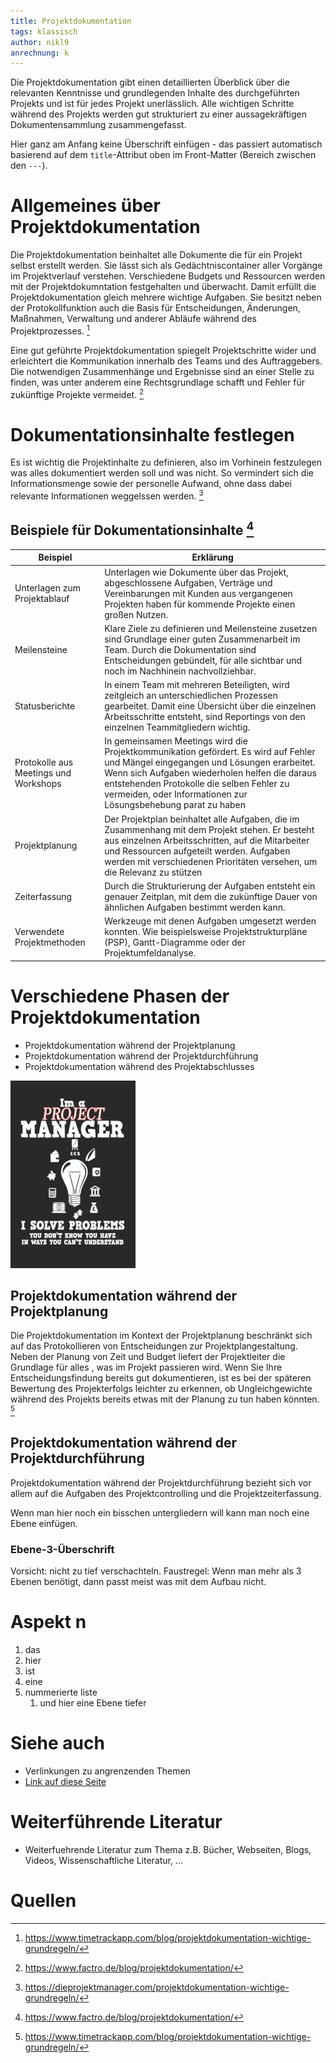 ```yaml
---
title: Projektdokumentation
tags: klassisch
author: nikl9
anrechnung: k
---
```


Die Projektdokumentation gibt einen detaillierten Überblick über die relevanten Kenntnisse und grundlegenden Inhalte des durchgeführten Projekts und ist für jedes Projekt unerlässlich. Alle wichtigen Schritte während des Projekts werden gut strukturiert zu einer aussagekräftigen Dokumentensammlung zusammengefasst.

Hier ganz am Anfang keine Überschrift einfügen - das passiert automatisch basierend auf dem `title`-Attribut
oben im Front-Matter (Bereich zwischen den `---`).

# Allgemeines über Projektdokumentation

Die Projektdokumentation beinhaltet alle Dokumente die für ein Projekt selbst erstellt werden. Sie lässt sich als Gedächtniscontainer aller Vorgänge im Projektverlauf verstehen. Verschiedene Budgets und Ressourcen werden mit der Projektdokumntation festgehalten und überwacht. Damit erfüllt die Projektdokumentation gleich mehrere wichtige Aufgaben. Sie besitzt neben der Protokollfunktion auch die Basis für Entscheidungen, Änderungen, Maßnahmen, Verwaltung und anderer Abläufe während des Projektprozesses. [^1] 

Eine gut geführte Projektdokumentation spiegelt Projektschritte wider und erleichtert die Kommunikation innerhalb des Teams und des Auftraggebers. Die notwendigen Zusammenhänge und Ergebnisse sind an einer Stelle zu finden, was unter anderem eine Rechtsgrundlage schafft und Fehler für zukünftige Projekte vermeidet. [^2]


# Dokumentationsinhalte festlegen

Es ist wichtig die Projektinhalte zu definieren, also im Vorhinein festzulegen was alles dokumentiert werden soll und was nicht. So vermindert sich die Informationsmenge sowie der personelle Aufwand, ohne dass dabei relevante Informationen weggelssen werden. [^3]

## Beispiele für Dokumentationsinhalte [^4]

| Beispiel         | Erklärung     |
| ------------ | ------------- |
| Unterlagen zum Projektablauf  |   Unterlagen wie Dokumente über das Projekt, abgeschlossene Aufgaben, Verträge und Vereinbarungen mit Kunden aus vergangenen Projekten haben für kommende Projekte einen großen Nutzen.|
| Meilensteine  | Klare Ziele zu definieren und Meilensteine zusetzen sind Grundlage einer guten Zusammenarbeit im Team. Durch die Dokumentation sind Entscheidungen gebündelt, für alle sichtbar und noch im Nachhinein nachvollziehbar.  |
| Statusberichte | In einem Team mit mehreren Beteiligten, wird zeitgleich an unterschiedlichen Prozessen gearbeitet. Damit eine Übersicht über die einzelnen Arbeitsschritte entsteht, sind Reportings von den einzelnen Teammitgliedern wichtig. |
| Protokolle aus Meetings und Workshops | In gemeinsamen Meetings wird die Projektkommunikation gefördert. Es wird auf Fehler und Mängel eingegangen und Lösungen erarbeitet. Wenn sich Aufgaben wiederholen helfen die daraus entstehenden Protokolle die selben Fehler zu vermeiden, oder Informationen zur Lösungsbehebung parat zu haben |
| Projektplanung | Der Projektplan beinhaltet alle Aufgaben, die im Zusammenhang mit dem Projekt stehen. Er besteht aus einzelnen Arbeitsschritten, auf die Mitarbeiter und Ressourcen aufgeteilt werden. Aufgaben werden mit verschiedenen Prioritäten versehen, um die Relevanz zu stützen |
| Zeiterfassung | Durch die Strukturierung der Aufgaben entsteht ein genauer Zeitplan, mit dem die zukünftige Dauer von ähnlichen Aufgaben bestimmt werden kann. |
| Verwendete Projektmethoden | Werkzeuge mit denen Aufgaben umgesetzt werden konnten. Wie beispielsweise Projektstrukturpläne (PSP), Gantt-Diagramme oder der Projektumfeldanalyse. |


# Verschiedene Phasen der Projektdokumentation

* Projektdokumentation während der Projektplanung
* Projektdokumentation während der Projektdurchführung
* Projektdokumentation während des Projektabschlusses

 ![Beispielabbildung](Projektdokumentation/test-file.jpg) 

## Projektdokumentation während der Projektplanung

Die Projektdokumentation im Kontext der Projektplanung beschränkt sich auf das Protokollieren von Entscheidungen zur Projektplangestaltung. Neben der Planung von Zeit und Budget liefert der Projektleiter die Grundlage für alles , was im Projekt passieren wird. Wenn Sie Ihre Entscheidungsfindung bereits gut dokumentieren, ist es bei der späteren Bewertung des Projekterfolgs leichter zu erkennen, ob Ungleichgewichte während des Projekts bereits etwas mit der Planung zu tun haben könnten. [^5]




## Projektdokumentation während der Projektdurchführung

Projektdokumentation während der Projektdurchführung bezieht sich vor allem auf die Aufgaben des Projektcontrolling und die Projektzeiterfassung. 

Wenn man hier noch ein bisschen untergliedern will kann man noch eine Ebene einfügen.

### Ebene-3-Überschrift

Vorsicht: nicht zu tief verschachteln. Faustregel: Wenn man mehr als 3 
Ebenen benötigt, dann passt meist was mit dem Aufbau nicht.

# Aspekt n

1. das
2. hier 
4. ist 
4. eine
7. nummerierte liste
   1. und hier eine Ebene tiefer


# Siehe auch

* Verlinkungen zu angrenzenden Themen
* [Link auf diese Seite](Projektdokumentation.md)

# Weiterführende Literatur

* Weiterfuehrende Literatur zum Thema z.B. Bücher, Webseiten, Blogs, Videos, Wissenschaftliche Literatur, ...

# Quellen

[^1]: https://www.timetrackapp.com/blog/projektdokumentation-wichtige-grundregeln/
[^2]: https://www.factro.de/blog/projektdokumentation/
[^3]: https://dieprojektmanager.com/projektdokumentation-wichtige-grundregeln/
[^4]: https://www.factro.de/blog/projektdokumentation/
[^5]: https://www.timetrackapp.com/blog/projektdokumentation-wichtige-grundregeln/

